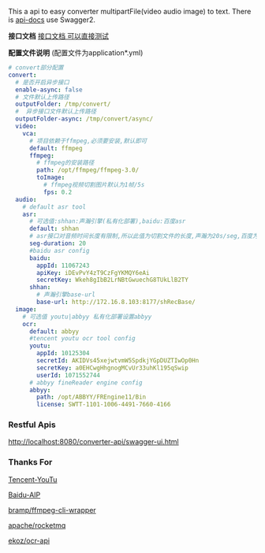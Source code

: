 This a api to easy converter multipartFile(video audio image) to text.
There is [api-docs](http://localhost:8080/converter-api/swagger-ui.html) use Swagger2.




**接口文档**
	[接口文档 可以直接测试](http://localhost:8080/converter-api/swagger-ui.html)

**配置文件说明**
(配置文件为application*.yml) 

``` yaml
# convert部分配置
convert:
  # 是否开启异步接口
  enable-async: false
  # 文件默认上传路径
  outputFolder: /tmp/convert/
  #  异步接口文件默认上传路径
  outputFolder-async: /tmp/convert/async/
  video:
    vca:
	  # 项目依赖于ffmpeg,必须要安装,默认即可
      default: ffmpeg
      ffmpeg:
        # ffmpeg的安装路径
        path: /opt/ffmpeg/ffmpeg-3.0/
        toImage:
          # ffmpeg视频切割图片默认为1帧/5s
          fps: 0.2                                           
  audio:
    # default asr tool
    asr:
	  # 可选值:shhan:声瀚引擎(私有化部署),baidu:百度asr
      default: shhan
      # asr接口对音频时间长度有限制,所以此值为切割文件的长度,声瀚为20s/seg,百度为60s/seg 
      seg-duration: 20 
      #baidu asr config 
      baidu:
        appId: 11067243
        apiKey: iDEvPvY4zT9CzFgYKMQY6eAi
        secretKey: Wkeh8gIbB2LrNBtGwuechG8TUkLlB2TY
      shhan:
	    # 声瀚引擎base-url
        base-url: http://172.16.8.103:8177/shRecBase/
  image:
    # 可选值 youtu|abbyy 私有化部署设置abbyy
    ocr:
      default: abbyy
      #tencent youtu ocr tool config
      youtu:
        appId: 10125304
        secretId: AKIDVs45xejwtvmW5SpdkjYGpDUZTIwOp0Hn
        secretKey: a0EHCwgHhgnogMCvUr33uhKl195qSwip
        userId: 1071552744
      # abbyy fineReader engine config
      abbyy:
        path: /opt/ABBYY/FREngine11/Bin
        license: SWTT-1101-1006-4491-7660-4166
```
### Restful Apis
[http://localhost:8080/converter-api/swagger-ui.html](http://localhost:8080/converter-api/swagger-ui.html)

### Thanks For
[Tencent-YouTu](https://github.com/Tencent-YouTu/java_sdk)

[Baidu-AIP](https://ai.baidu.com/docs#/ASR-Online-Java-SDK/top)

[bramp/ffmpeg-cli-wrapper](https://github.com/bramp/ffmpeg-cli-wrapper)

[apache/rocketmq](https://github.com/apache/rocketmq)

[ekoz/ocr-api](https://github.com/ekoz/ocr-api)